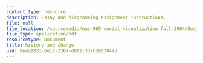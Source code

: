 ```yaml
---
content_type: resource
description: Essay and diagramming assignment instructions.
file: null
file_location: /coursemedia/mas-965-social-visualization-fall-2004/8eda88316e173367d0f23d7b3b53844d_assn5.pdf
file_type: application/pdf
resourcetype: Document
title: history and change
uid: 8eda8831-6e17-3367-d0f2-3d7b3b53844d
---
```

